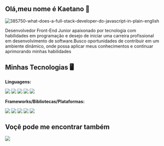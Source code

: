 ## Olá,meu nome é Kaetano 👋

![385750-what-does-a-full-stack-developer-do-javascript-in-plain-english](https://github.com/Kaetano-Rodrigues/Kaetano-Rodrigues/assets/75049194/d86b03bb-ee84-4eb0-8873-77bd004f2467)

Desenvolvedor Front-End Junior apaixonado por tecnologia
com habilidades em programação e desejo de iniciar uma
carreira profissional em desenvolvimento de software.Busco oportunidades de
contribuir em um ambiente dinâmico, onde possa aplicar meus
conhecimentos e continuar aprimorando minhas habilidades

## Minhas Tecnologias 🖥️
**Linguagens:**

<img src="https://img.shields.io/badge/c-%2300599C.svg?style=for-the-badge&logo=c&logoColor=white"/> <img src="https://img.shields.io/badge/css3-%231572B6.svg?style=for-the-badge&logo=css3&logoColor=white"/> <img src="https://img.shields.io/badge/html5-%23E34F26.svg?style=for-the-badge&logo=html5&logoColor=white"/> <img src="https://img.shields.io/badge/java-%23ED8B00.svg?style=for-the-badge&logo=openjdk&logoColor=white"> <img src="https://img.shields.io/badge/javascript-%23323330.svg?style=for-the-badge&logo=javascript&logoColor=%23F7DF1E">

**Frameworks/Bibliotecas/Plataformas:**

<img src="https://img.shields.io/badge/angular-%23DD0031.svg?style=for-the-badge&logo=angular&logoColor=white"> <img src="https://img.shields.io/badge/jquery-%230769AD.svg?style=for-the-badge&logo=jquery&logoColor=white"> <img src="https://img.shields.io/badge/node.js-6DA55F?style=for-the-badge&logo=node.js&logoColor=white"> <img src="https://img.shields.io/badge/react-%2320232a.svg?style=for-the-badge&logo=react&logoColor=%2361DAFB"> <img src="https://img.shields.io/badge/vuejs-%2335495e.svg?style=for-the-badge&logo=vuedotjs&logoColor=%234FC08D">


## Voçê pode me encontrar também
<a href="https://www.linkedin.com/in/kaetano-rodrigues-b86380271/"> <img src="https://img.shields.io/badge/linkedin-%230077B5.svg?style=for-the-badge&logo=linkedin&logoColor=white"> </a>
